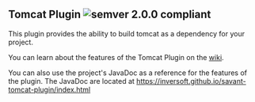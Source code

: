 ## Tomcat Plugin ![semver 2.0.0 compliant](http://img.shields.io/badge/semver-2.0.0-brightgreen.svg?style=flat-square)

This plugin provides the ability to build tomcat as a dependency for your project.

You can learn about the features of the Tomcat Plugin on the [wiki](https://github.com/inversoft/savant-tomcat-plugin/wiki/Home).

You can also use the project's JavaDoc as a reference for the features of the plugin. The JavaDoc are located at https://inversoft.github.io/savant-tomcat-plugin/index.html
